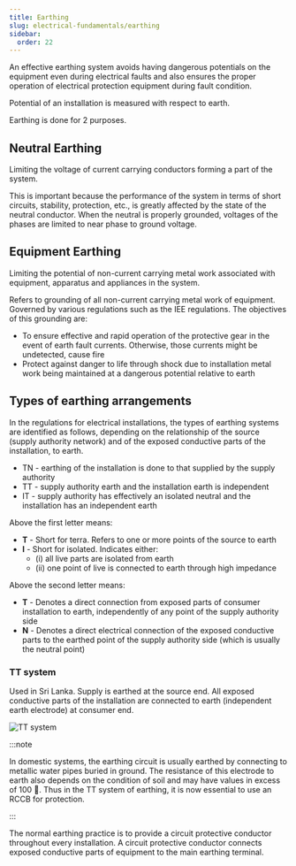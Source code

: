 ```yaml
---
title: Earthing
slug: electrical-fundamentals/earthing
sidebar:
  order: 22
---
```


An effective earthing system avoids having dangerous potentials on the equipment
even during electrical faults and also ensures the proper operation of
electrical protection equipment during fault condition.

Potential of an installation is measured with respect to earth.

Earthing is done for 2 purposes.

## Neutral Earthing

Limiting the voltage of current carrying conductors forming a part of the
system.

This is important because the performance of the system in terms of short
circuits, stability, protection, etc., is greatly affected by the state of the
neutral conductor. When the neutral is properly grounded, voltages of the phases
are limited to near phase to ground voltage.

## Equipment Earthing

Limiting the potential of non-current carrying metal work associated with
equipment, apparatus and appliances in the system.

Refers to grounding of all non-current carrying metal work of equipment.
Governed by various regulations such as the IEE regulations. The objectives of
this grounding are:

- To ensure effective and rapid operation of the protective gear in the event of
  earth fault currents. Otherwise, those currents might be undetected, cause
  fire
- Protect against danger to life through shock due to installation metal work
  being maintained at a dangerous potential relative to earth

## Types of earthing arrangements

In the regulations for electrical installations, the types of earthing systems
are identified as follows, depending on the relationship of the source (supply
authority network) and of the exposed conductive parts of the installation, to
earth.

- TN - earthing of the installation is done to that supplied by the supply
  authority
- TT - supply authority earth and the installation earth is independent
- IT - supply authority has effectively an isolated neutral and the installation
  has an independent earth

Above the first letter means:

- **T** - Short for terra. Refers to one or more points of the source to earth
- **I** - Short for isolated. Indicates either:
  - (i) all live parts are isolated from earth
  - (ii) one point of live is connected to earth through high impedance

Above the second letter means:

- **T** - Denotes a direct connection from exposed parts of consumer
  installation to earth, independently of any point of the supply authority side
- **N** - Denotes a direct electrical connection of the exposed conductive parts
  to the earthed point of the supply authority side (which is usually the
  neutral point)

### TT system

Used in Sri Lanka. Supply is earthed at the source end. All exposed conductive
parts of the installation are connected to earth (independent earth electrode)
at consumer end.

![TT system](/electrical/tt-system.jpg)

:::note

In domestic systems, the earthing circuit is usually earthed by connecting to
metallic water pipes buried in ground. The resistance of this electrode to earth
also depends on the condition of soil and may have values in excess of 100 .
Thus in the TT system of earthing, it is now essential to use an RCCB for
protection.

:::

The normal earthing practice is to provide a circuit protective conductor
throughout every installation. A circuit protective conductor connects exposed
conductive parts of equipment to the main earthing terminal.
